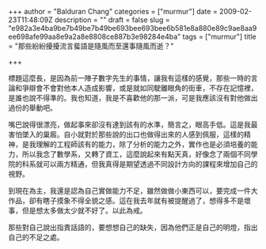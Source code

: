 +++
author = "Balduran Chang"
categories = ["murmur"]
date = 2009-02-23T11:48:09Z
description = ""
draft = false
slug = "e982a3e4ba9be7b49be7b49be693bee693bee6b581e8a880e89c9ae8aa9ee698afe99aa8e9a2a8e8808ce887b3e98284e4ba"
tags = ["murmur"]
title = "那些紛紛擾擾流言蜚語是隨風而至還事隨風而逝？"

+++


標題這麼長，是因為前一陣子數字先生的事情，讓我有這樣的感覺，那些一時的言論和爭辯會不會對他本人造成影響，或是就如同駛離眼角的街車，不存在記憶裡，是誰也說不得準的。我也知道，我是不喜歡他的那一派，可是我應該沒有對他做出過份的舉動吧。

嘴巴說得很漂亮，做起事來卻沒有達到該有的水準，簡言之，眼高手低。這是我最害怕墜入的巢廄。自小就對於那些說的出口也做得出來的人感到佩服，這樣的精神，是我理解的工程師該有的能力，除了分析的能力之外，實作也是必須培養的能力，所以我念了數學系，又轉了資工，這麼說起來有點天真，好像念了兩個不同學院的科系就可以兩方精通，但我真得是期望透過不同設計方向的課程來增加自己的視野。

到現在為主，我還是認為自己實做能力不足，雖然做做小東西可以，要完成一件大作品，卻有瞎子摸象不得全貌之感。這在我去年就有被提醒過了，想得多不是壞事，但是想太多做太少就不好了。以此為戒。

那些對自己說出指責話語的，要想想自己的缺失，因為他們正是自己的明燈，指出自己的不足之處。

